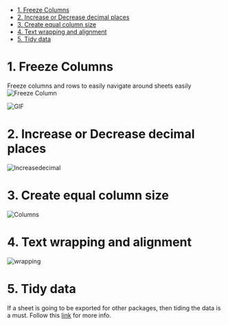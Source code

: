 - [1. Freeze Columns](#1-freeze-columns)
- [2. Increase or Decrease decimal places](#2-increase-or-decrease-decimal-places)
- [3. Create equal column size](#3-create-equal-column-size)
- [4. Text wrapping and alignment](#4-text-wrapping-and-alignment)
- [5. Tidy data](#5-tidy-data)

# 1. Freeze Columns
Freeze columns and rows to easily navigate around sheets easily
![Freeze Column](https://i.imgur.com/lvtpfQs.png)

![GIF](https://i.imgur.com/MUGO5Md.gif)

# 2. Increase or Decrease decimal places
![Increasedecimal](https://i.imgur.com/4iBLFDj.gif)

# 3. Create equal column size
![Columns](https://i.imgur.com/YTfW0Xz.gif)

# 4. Text wrapping and alignment
![wrapping](https://i.imgur.com/c02cYpn.gif)

# 5. Tidy data
If a sheet is going to be exported for other packages, then tiding the data is a must. Follow this [link](https://cran.r-project.org/web/packages/tidyr/vignettes/tidy-data.html) for more info.

